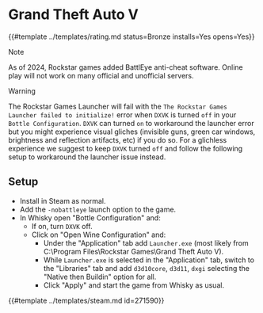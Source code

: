 # Grand Theft Auto V
<!-- script:Aliases [
    "GTA 5",
    "GTA v",
    "Grand Theft Auto 5"
] -->

{{#template ../templates/rating.md status=Bronze installs=Yes opens=Yes}}

> [!NOTE]
> As of 2024, Rockstar games added BattlEye anti-cheat software. Online play will not work on many official and unofficial servers.

> [!WARNING]
> The Rockstar Games Launcher will fail with the `The Rockstar Games Launcher failed to initialize!` error when `DXVK` is turned `off` in your `Bottle Configuration`. `DXVK` can turned `on` to workaround the launcher error but you might experience visual gliches (invisible guns, green car windows, brightness and reflection artifacts, etc) if you do so. For a glichless experience we suggest to keep `DXVK` turned `off` and follow the following setup to workaround the launcher issue instead.

## Setup

- Install in Steam as normal.
- Add the `-nobattleye` launch option to the game.
- In Whisky open "Bottle Configuration" and:
  - If on, turn `DXVK` off.
  - Click on "Open Wine Configuration" and:
     - Under the "Application" tab add `Launcher.exe` (most likely from C:\Program Files\Rockstar Games\Grand Theft Auto V).
     - While `Launcher.exe` is selected in the "Application" tab, switch to the "Libraries" tab and add `d3d10core`, `d3d11`, `dxgi` selecting the "Native then Buildin" option for all.
     - Click "Apply" and start the game from Whisky as usual.


{{#template ../templates/steam.md id=271590}}
